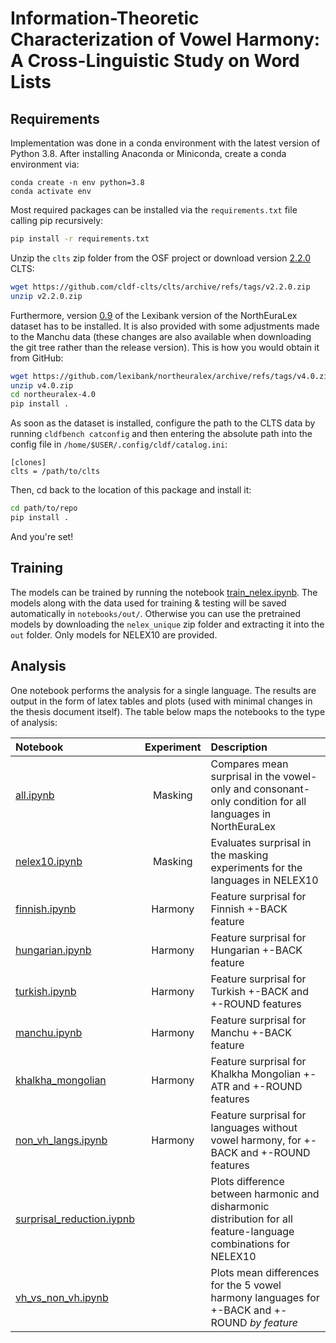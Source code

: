 # Information-Theoretic Characterization of Vowel Harmony: A Cross-Linguistic Study on Word Lists

## Requirements
Implementation was done in a conda environment with the latest version of Python 3.8. After installing Anaconda or Miniconda, create a conda environment via:

```
conda create -n env python=3.8
conda activate env
```

Most required packages can be installed via the ```requirements.txt``` file calling pip recursively:
```bash
pip install -r requirements.txt
```

Unzip the `clts` zip folder from the OSF project or download version [2.2.0](https://zenodo.org/record/5583682)  CLTS:

```bash
wget https://github.com/cldf-clts/clts/archive/refs/tags/v2.2.0.zip
unzip v2.2.0.zip
```

Furthermore, version [0.9](https://zenodo.org/record/5121268) of the Lexibank version of the NorthEuraLex dataset has to be installed. It is also provided with some adjustments made to the Manchu data (these changes are also available when downloading the git tree rather than the release version). This is how you would obtain it from GitHub:

```bash
wget https://github.com/lexibank/northeuralex/archive/refs/tags/v4.0.zip
unzip v4.0.zip
cd northeuralex-4.0
pip install .
```

As soon as the dataset is installed, configure the path to the CLTS data by running ```cldfbench catconfig``` and then entering the absolute path into the config file in ```/home/$USER/.config/cldf/catalog.ini```:
```
[clones]
clts = /path/to/clts
```

Then, cd back to the location of this package and install it:

```bash
cd path/to/repo
pip install .
```

And you're set!

## Training

The models can be trained by running the notebook [train_nelex.ipynb](https://github.com/digling/eff/blob/8d302a195621773f52d475d1ea13de563b7ea190/notebooks/train_nelex.ipynb). The models along with the data used for training & testing will be saved automatically in ```notebooks/out/```. Otherwise you can use the pretrained models by downloading the ```nelex_unique``` zip folder and extracting it into the ```out``` folder. Only models for NELEX10 are provided.

## Analysis

One notebook performs the analysis for a single language. The results are output in the form of latex tables and plots (used with minimal changes in the thesis document itself). The table below maps the notebooks to the type of analysis:

|Notebook|Experiment|Description|
|:-|:-:|:-|
|[all.ipynb](https://github.com/digling/eff/blob/8d302a195621773f52d475d1ea13de563b7ea190/notebooks/all.ipynb)|Masking|Compares mean surprisal in the vowel-only and consonant-only condition for all languages in NorthEuraLex|
|[nelex10.ipynb](https://github.com/digling/eff/blob/15a7a73687005692fb21fa2f030f7ca590e31293/notebooks/nelex10.ipynb)|Masking|Evaluates surprisal in the masking experiments for the languages in NELEX10|
|[finnish.ipynb](https://github.com/digling/eff/blob/15a7a73687005692fb21fa2f030f7ca590e31293/notebooks/finnish.ipynb)|Harmony|Feature surprisal for Finnish +-BACK feature|
|[hungarian.ipynb](https://github.com/digling/eff/blob/15a7a73687005692fb21fa2f030f7ca590e31293/notebooks/hungarian.ipynb)|Harmony|Feature surprisal for Hungarian +-BACK feature|
|[turkish.ipynb](https://github.com/digling/eff/blob/15a7a73687005692fb21fa2f030f7ca590e31293/notebooks/turkish.ipynb)|Harmony|Feature surprisal for Turkish +-BACK and +-ROUND features|
|[manchu.ipynb](https://github.com/digling/eff/blob/15a7a73687005692fb21fa2f030f7ca590e31293/notebooks/manchu.ipynb)|Harmony|Feature surprisal for Manchu +-BACK feature|
|[khalkha_mongolian](https://github.com/digling/eff/blob/15a7a73687005692fb21fa2f030f7ca590e31293/notebooks/khalkha_mongolian.ipynb)|Harmony|Feature surprisal for Khalkha Mongolian +-ATR and +-ROUND features|
|[non_vh_langs.ipynb](https://github.com/digling/eff/blob/15a7a73687005692fb21fa2f030f7ca590e31293/notebooks/non_vh_langs.ipynb)|Harmony|Feature surprisal for languages without vowel harmony, for +-BACK and +-ROUND features|
|[surprisal_reduction.iypnb](https://github.com/digling/eff/blob/15a7a73687005692fb21fa2f030f7ca590e31293/notebooks/surprisal_reduction.ipynb)||Plots difference between harmonic and disharmonic distribution for all feature-language combinations for NELEX10|
|[vh_vs_non_vh.ipynb](https://github.com/digling/eff/blob/15a7a73687005692fb21fa2f030f7ca590e31293/notebooks/vh_vs_non_vh.ipynb)||Plots mean differences for the 5 vowel harmony languages for +-BACK and +-ROUND _by feature_|

